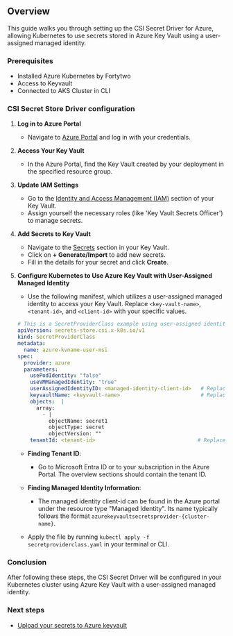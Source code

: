 ## Overview
This guide walks you through setting up the CSI Secret Driver for Azure, allowing Kubernetes to use secrets stored in Azure Key Vault using a user-assigned managed identity.

### Prerequisites
- Installed Azure Kubernetes by Fortytwo
- Access to Keyvault
- Connected to AKS Cluster in CLI

### CSI Secret Store Driver configuration

1. **Log in to Azure Portal**
   - Navigate to [Azure Portal](https://portal.azure.com/) and log in with your credentials.

2. **Access Your Key Vault**
   - In the Azure Portal, find the Key Vault created by your deployment in the specified resource group.

3. **Update IAM Settings**
   - Go to the [Identity and Access Management (IAM)](https://docs.microsoft.com/en-us/azure/key-vault/general/rbac-guide) section of your Key Vault.
   - Assign yourself the necessary roles (like 'Key Vault Secrets Officer') to manage secrets.

4. **Add Secrets to Key Vault**
   - Navigate to the [Secrets](https://docs.microsoft.com/en-us/azure/key-vault/secrets/about-secrets) section in your Key Vault.
   - Click on **+ Generate/Import** to add new secrets.
   - Fill in the details for your secret and click **Create**.

5. **Configure Kubernetes to Use Azure Key Vault with User-Assigned Managed Identity**
   - Use the following manifest, which utilizes a user-assigned managed identity to access your Key Vault. Replace `<key-vault-name>`, `<tenant-id>`, and `<client-id>` with your specific values.

    ```yaml
    # This is a SecretProviderClass example using user-assigned identity to access your key vault
    apiVersion: secrets-store.csi.x-k8s.io/v1
    kind: SecretProviderClass
    metadata:
      name: azure-kvname-user-msi
    spec:
      provider: azure
      parameters:
        usePodIdentity: "false"
        useVMManagedIdentity: "true"
        userAssignedIdentityID: <managed-identity-client-id>   # Replace with the clientID of the managed identity
        keyvaultName: <keyvault-name>                          # Replace with your Key Vault name
        objects:  |
          array:
            - |
              objectName: secret1
              objectType: secret
              objectVersion: ""
        tenantId: <tenant-id>                                 # Replace with your Azure tenant ID
    ```
    - **Finding Tenant ID**:
      - Go to Microsoft Entra ID or to your subscription in the Azure Portal. The overview sections should contain the tenant ID.
    - **Finding Managed Identity Information**:
      - The managed identity client-id can be found in the Azure portal under the resource type "Managed Identity". Its name typically follows the format `azurekeyvaultsecretsprovider-{cluster-name}`.

    - Apply the file by running `kubectl apply -f secretproviderclass.yaml` in your terminal or CLI.

### Conclusion
After following these steps, the CSI Secret Driver will be configured in your Kubernetes cluster using Azure Key Vault with a user-assigned managed identity.

### Next steps

- [Upload your secrets to Azure keyvault](./5.%20Upload%20secrets.md)